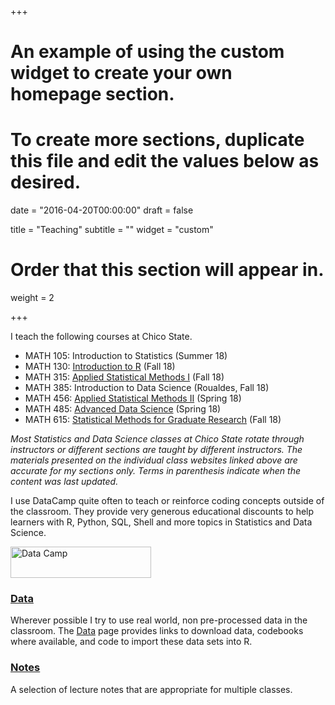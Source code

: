 +++
# An example of using the custom widget to create your own homepage section.
# To create more sections, duplicate this file and edit the values below as desired.

date = "2016-04-20T00:00:00"
draft = false

title = "Teaching"
subtitle = ""
widget = "custom"

# Order that this section will appear in.
weight = 2

+++

I teach the following courses at Chico State. 

- MATH 105: Introduction to Statistics (Summer 18)
- MATH 130: [Introduction to R](https://norcalbiostat.github.io/MATH130/) (Fall 18)
- MATH 315: [Applied Statistical Methods I](https://norcalbiostat.github.io/MATH315/) (Fall 18)
- MATH 385: Introduction to Data Science (Roualdes, Fall 18)
- MATH 456: [Applied Statistical Methods II](https://norcalbiostat.github.io/MATH456/) (Spring 18)
- MATH 485: [Advanced Data Science](https://norcalbiostat.github.io/ADS/) (Spring 18)
- MATH 615: [Statistical Methods for Graduate Research](https://norcalbiostat.github.io/MATH615/) (Fall 18)

_Most Statistics and Data Science classes at Chico State rotate through instructors or different sections are taught by different instructors. The materials presented on the individual class websites linked above are accurate for my sections only. Terms in parenthesis indicate when the content was last updated._

I use DataCamp quite often to teach or reinforce coding concepts outside of the classroom. They provide very generous educational discounts to help learners with R, Python, SQL, Shell and more topics in Statistics and Data Science. 

<img src="img/datacamp.png" alt="Data Camp" style="width:225px;height:50px;">

### [Data](data/)
Wherever possible I try to use real world, non pre-processed data in the classroom. The [Data](data/) page provides links to download data, codebooks where available, and code to import these data sets into R. 


### [Notes](lec/)
A selection of lecture notes that are appropriate for multiple classes. 

